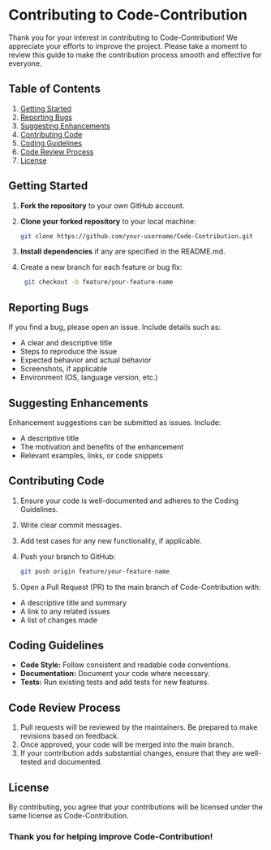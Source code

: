# Contributing to Code-Contribution

Thank you for your interest in contributing to Code-Contribution! We appreciate your efforts to improve the project. Please take a moment to review this guide to make the contribution process smooth and effective for everyone.

## Table of Contents
1. [Getting Started](#getting-started)
2. [Reporting Bugs](#reporting-bugs)
3. [Suggesting Enhancements](#suggesting-enhancements)
4. [Contributing Code](#contributing-code)
5. [Coding Guidelines](#coding-guidelines)
6. [Code Review Process](#code-review-process)
7. [License](#license)

## Getting Started

1. **Fork the repository** to your own GitHub account.
2. **Clone your forked repository** to your local machine:

   ```bash
   git clone https://github.com/your-username/Code-Contribution.git
4. **Install dependencies** if any are specified in the README.md.
5. Create a new branch for each feature or bug fix:
   
   ```bash
    git checkout -b feature/your-feature-name
## Reporting Bugs
If you find a bug, please open an issue. Include details such as:

- A clear and descriptive title
- Steps to reproduce the issue
- Expected behavior and actual behavior
- Screenshots, if applicable
- Environment (OS, language version, etc.)

## Suggesting Enhancements
Enhancement suggestions can be submitted as issues. Include:

- A descriptive title
- The motivation and benefits of the enhancement
- Relevant examples, links, or code snippets
## Contributing Code
1. Ensure your code is well-documented and adheres to the Coding Guidelines.
2. Write clear commit messages.
3. Add test cases for any new functionality, if applicable.
4. Push your branch to GitHub:
 
   ```bash
   git push origin feature/your-feature-name

6. Open a Pull Request (PR) to the main branch of Code-Contribution with:
- A descriptive title and summary
- A link to any related issues
- A list of changes made
## Coding Guidelines
- **Code Style:** Follow consistent and readable code conventions.
- **Documentation:** Document your code where necessary.
- **Tests:** Run existing tests and add tests for new features.
## Code Review Process
1. Pull requests will be reviewed by the maintainers. Be prepared to make revisions based on feedback.
2. Once approved, your code will be merged into the main branch.
3. If your contribution adds substantial changes, ensure that they are well-tested and documented.
## License
By contributing, you agree that your contributions will be licensed under the same license as Code-Contribution.

### Thank you for helping improve Code-Contribution!
